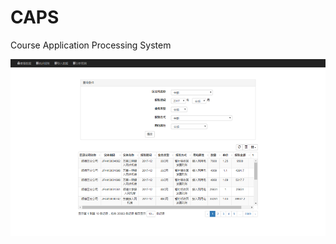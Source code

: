 # CAPS
Course Application Processing System

<img src="https://github.com/GuoHM/baozhang/blob/master/WebContent/img/%E5%9B%BE%E7%89%871.png?raw=true">

